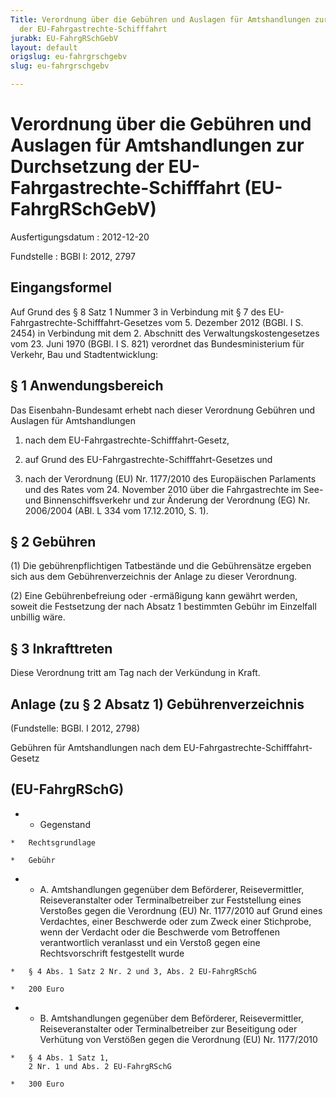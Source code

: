 ```yaml
---
Title: Verordnung über die Gebühren und Auslagen für Amtshandlungen zur Durchsetzung
  der EU-Fahrgastrechte-Schifffahrt
jurabk: EU-FahrgRSchGebV
layout: default
origslug: eu-fahrgrschgebv
slug: eu-fahrgrschgebv

---
```


# Verordnung über die Gebühren und Auslagen für Amtshandlungen zur Durchsetzung der EU-Fahrgastrechte-Schifffahrt (EU-FahrgRSchGebV)

Ausfertigungsdatum
:   2012-12-20

Fundstelle
:   BGBl I: 2012, 2797

## Eingangsformel

Auf Grund des § 8 Satz 1 Nummer 3 in Verbindung mit § 7 des EU-
Fahrgastrechte-Schifffahrt-Gesetzes vom 5. Dezember 2012 (BGBl. I S.
2454) in Verbindung mit dem 2. Abschnitt des Verwaltungskostengesetzes
vom 23. Juni 1970 (BGBl. I S. 821) verordnet das Bundesministerium für
Verkehr, Bau und Stadtentwicklung:

## § 1 Anwendungsbereich

Das Eisenbahn-Bundesamt erhebt nach dieser Verordnung Gebühren und
Auslagen für Amtshandlungen

1.  nach dem EU-Fahrgastrechte-Schifffahrt-Gesetz,


2.  auf Grund des EU-Fahrgastrechte-Schifffahrt-Gesetzes und


3.  nach der Verordnung (EU) Nr. 1177/2010 des Europäischen Parlaments und
    des Rates vom 24. November 2010 über die Fahrgastrechte im See- und
    Binnenschiffsverkehr und zur Änderung der Verordnung (EG) Nr.
    2006/2004 (ABl. L 334 vom 17.12.2010, S. 1).

## § 2 Gebühren

(1) Die gebührenpflichtigen Tatbestände und die Gebührensätze ergeben
sich aus dem Gebührenverzeichnis der Anlage zu dieser Verordnung.

(2) Eine Gebührenbefreiung oder -ermäßigung kann gewährt werden,
soweit die Festsetzung der nach Absatz 1 bestimmten Gebühr im
Einzelfall unbillig wäre.

## § 3 Inkrafttreten

Diese Verordnung tritt am Tag nach der Verkündung in Kraft.

## Anlage (zu § 2 Absatz 1) Gebührenverzeichnis

(Fundstelle: BGBl. I 2012, 2798)

Gebühren für Amtshandlungen
nach dem EU-Fahrgastrechte-Schifffahrt-Gesetz
## (EU-FahrgRSchG)


*    *   Gegenstand

    *   Rechtsgrundlage

    *   Gebühr


*    *   A.
        Amtshandlungen gegenüber dem Beförderer, Reisevermittler,
        Reiseveranstalter oder Terminalbetreiber zur Feststellung eines
        Verstoßes gegen die Verordnung (EU) Nr. 1177/2010 auf Grund eines
        Verdachtes, einer Beschwerde oder zum Zweck einer Stichprobe, wenn der
        Verdacht oder die Beschwerde vom Betroffenen verantwortlich veranlasst
        und ein Verstoß gegen eine Rechtsvorschrift festgestellt wurde

    *   § 4 Abs. 1 Satz 2 Nr. 2 und 3, Abs. 2 EU-FahrgRSchG

    *   200 Euro


*    *   B.
        Amtshandlungen gegenüber dem Beförderer, Reisevermittler,
        Reiseveranstalter oder Terminalbetreiber zur Beseitigung oder
        Verhütung von Verstößen gegen die Verordnung (EU) Nr. 1177/2010

    *   § 4 Abs. 1 Satz 1,
        2 Nr. 1 und Abs. 2 EU-FahrgRSchG

    *   300 Euro




